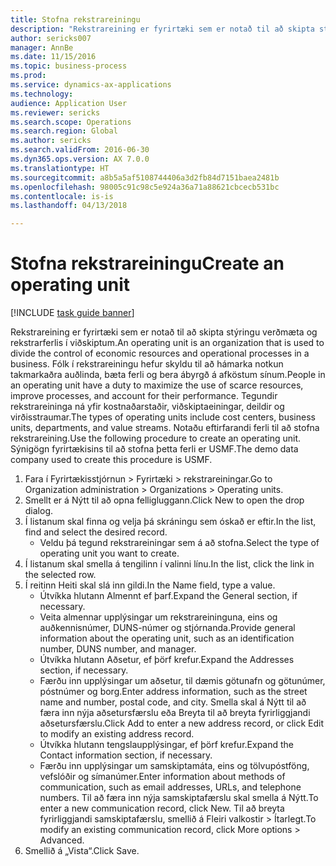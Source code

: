 ```yaml
--- 
title: Stofna rekstrareiningu
description: "Rekstrareining er fyrirtæki sem er notað til að skipta stýringu verðmæta og rekstrarferlis í viðskiptum."
author: sericks007
manager: AnnBe
ms.date: 11/15/2016
ms.topic: business-process
ms.prod: 
ms.service: dynamics-ax-applications
ms.technology: 
audience: Application User
ms.reviewer: sericks
ms.search.scope: Operations
ms.search.region: Global
ms.author: sericks
ms.search.validFrom: 2016-06-30
ms.dyn365.ops.version: AX 7.0.0
ms.translationtype: HT
ms.sourcegitcommit: a8b5a5af5108744406a3d2fb84d7151baea2481b
ms.openlocfilehash: 98005c91c98c5e924a36a71a88621cbcecb531bc
ms.contentlocale: is-is
ms.lasthandoff: 04/13/2018

---
```

# <a name="create-an-operating-unit"></a><span data-ttu-id="7e137-103">Stofna rekstrareiningu</span><span class="sxs-lookup"><span data-stu-id="7e137-103">Create an operating unit</span></span>

[!INCLUDE [task guide banner](../../includes/task-guide-banner.md)]

<span data-ttu-id="7e137-104">Rekstrareining er fyrirtæki sem er notað til að skipta stýringu verðmæta og rekstrarferlis í viðskiptum.</span><span class="sxs-lookup"><span data-stu-id="7e137-104">An operating unit is an organization that is used to divide the control of economic resources and operational processes in a business.</span></span> <span data-ttu-id="7e137-105">Fólk í rekstrareiningu hefur skyldu til að hámarka notkun takmarkaðra auðlinda, bæta ferli og bera ábyrgð á afköstum sínum.</span><span class="sxs-lookup"><span data-stu-id="7e137-105">People in an operating unit have a duty to maximize the use of scarce resources, improve processes, and account for their performance.</span></span> <span data-ttu-id="7e137-106">Tegundir rekstrareininga ná yfir kostnaðarstaðir, viðskiptaeiningar, deildir og virðisstraumar.</span><span class="sxs-lookup"><span data-stu-id="7e137-106">The types of operating units include cost centers, business units, departments, and value streams.</span></span> <span data-ttu-id="7e137-107">Notaðu eftirfarandi ferli til að stofna rekstrareining.</span><span class="sxs-lookup"><span data-stu-id="7e137-107">Use the following procedure to create an operating unit.</span></span> <span data-ttu-id="7e137-108">Sýnigögn fyrirtækisins til að stofna þetta ferli er USMF.</span><span class="sxs-lookup"><span data-stu-id="7e137-108">The demo data company used to create this procedure is USMF.</span></span>

1. <span data-ttu-id="7e137-109">Fara í Fyrirtækisstjórnun > Fyrirtæki > rekstrareiningar.</span><span class="sxs-lookup"><span data-stu-id="7e137-109">Go to Organization administration > Organizations > Operating units.</span></span>
2. <span data-ttu-id="7e137-110">Smellt er á Nýtt til að opna felligluggann.</span><span class="sxs-lookup"><span data-stu-id="7e137-110">Click New to open the drop dialog.</span></span>
3. <span data-ttu-id="7e137-111">Í listanum skal finna og velja þá skráningu sem óskað er eftir.</span><span class="sxs-lookup"><span data-stu-id="7e137-111">In the list, find and select the desired record.</span></span>
    * <span data-ttu-id="7e137-112">Veldu þá tegund rekstrareiningar sem á að stofna.</span><span class="sxs-lookup"><span data-stu-id="7e137-112">Select the type of operating unit you want to create.</span></span>  
4. <span data-ttu-id="7e137-113">Í listanum skal smella á tengilinn í valinni línu.</span><span class="sxs-lookup"><span data-stu-id="7e137-113">In the list, click the link in the selected row.</span></span>
5. <span data-ttu-id="7e137-114">Í reitinn Heiti skal slá inn gildi.</span><span class="sxs-lookup"><span data-stu-id="7e137-114">In the Name field, type a value.</span></span>
    * <span data-ttu-id="7e137-115">Útvíkka hlutann Almennt ef þarf.</span><span class="sxs-lookup"><span data-stu-id="7e137-115">Expand the General section, if necessary.</span></span>  
    * <span data-ttu-id="7e137-116">Veita almennar upplýsingar um rekstrareininguna, eins og auðkennisnúmer, DUNS-númer og stjórnanda.</span><span class="sxs-lookup"><span data-stu-id="7e137-116">Provide general information about the operating unit, such as an identification number, DUNS number, and manager.</span></span>    
    * <span data-ttu-id="7e137-117">Útvíkka hlutann Aðsetur, ef þörf krefur.</span><span class="sxs-lookup"><span data-stu-id="7e137-117">Expand the Addresses section, if necessary.</span></span>  
    * <span data-ttu-id="7e137-118">Færðu inn upplýsingar um aðsetur, til dæmis götunafn og götunúmer, póstnúmer og borg.</span><span class="sxs-lookup"><span data-stu-id="7e137-118">Enter address information, such as the street name and number, postal code, and city.</span></span> <span data-ttu-id="7e137-119">Smella skal á Nýtt til að færa inn nýja aðsetursfærslu eða Breyta til að breyta fyrirliggjandi aðsetursfærslu.</span><span class="sxs-lookup"><span data-stu-id="7e137-119">Click Add to enter a new address record, or click Edit to modify an existing address record.</span></span>   
    * <span data-ttu-id="7e137-120">Útvíkka hlutann tengslaupplýsingar, ef þörf krefur.</span><span class="sxs-lookup"><span data-stu-id="7e137-120">Expand the Contact information section, if necessary.</span></span>  
    * <span data-ttu-id="7e137-121">Færðu inn upplýsingar um samskiptamáta, eins og tölvupóstföng, vefslóðir og símanúmer.</span><span class="sxs-lookup"><span data-stu-id="7e137-121">Enter information about methods of communication, such as email addresses, URLs, and telephone numbers.</span></span> <span data-ttu-id="7e137-122">Til að færa inn nýja samskiptafærslu skal smella á Nýtt.</span><span class="sxs-lookup"><span data-stu-id="7e137-122">To enter a new communication record, click New.</span></span> <span data-ttu-id="7e137-123">Til að breyta fyrirliggjandi samskiptafærslu, smellið á Fleiri valkostir > Ítarlegt.</span><span class="sxs-lookup"><span data-stu-id="7e137-123">To modify an existing communication record, click More options > Advanced.</span></span>   
6. <span data-ttu-id="7e137-124">Smellið á „Vista“.</span><span class="sxs-lookup"><span data-stu-id="7e137-124">Click Save.</span></span>


